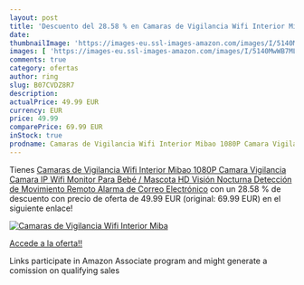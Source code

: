 ```yaml
---
layout: post
title: 'Descuento del 28.58 % en Camaras de Vigilancia Wifi Interior Miba'
date: 
thumbnailImage: 'https://images-eu.ssl-images-amazon.com/images/I/5140MwWB7ML._SL200_.jpg'
images: [ 'https://images-eu.ssl-images-amazon.com/images/I/5140MwWB7ML._SL200_.jpg' ]
comments: true
category: ofertas
author: ring
slug: B07CVDZ8R7
description:
actualPrice: 49.99 EUR
currency: EUR
price: 49.99
comparePrice: 69.99 EUR
inStock: true
prodname: Camaras de Vigilancia Wifi Interior Mibao 1080P Camara Vigilancia Camara IP Wifi  Monitor Para Bebé / Mascota HD Visión Nocturna  Detección de Movimiento Remoto  Alarma de Correo Electrónico
---
```


Tienes [Camaras de Vigilancia Wifi Interior Mibao 1080P Camara Vigilancia Camara IP Wifi  Monitor Para Bebé / Mascota HD Visión Nocturna  Detección de Movimiento Remoto  Alarma de Correo Electrónico](https://www.amazon.es/dp/B07CVDZ8R7/?tag=tolees-21) con un 28.58 % de descuento con precio de oferta de 49.99 EUR (original: 69.99 EUR) en el siguiente enlace!

[![Camaras de Vigilancia Wifi Interior Miba](https://images-eu.ssl-images-amazon.com/images/I/5140MwWB7ML._SL200_.jpg)](https://www.amazon.es/dp/B07CVDZ8R7/?tag=tolees-21)

[Accede a la oferta!!](https://www.amazon.es/dp/B07CVDZ8R7/?tag=tolees-21)

Links participate in Amazon Associate program and might generate a comission on qualifying sales


